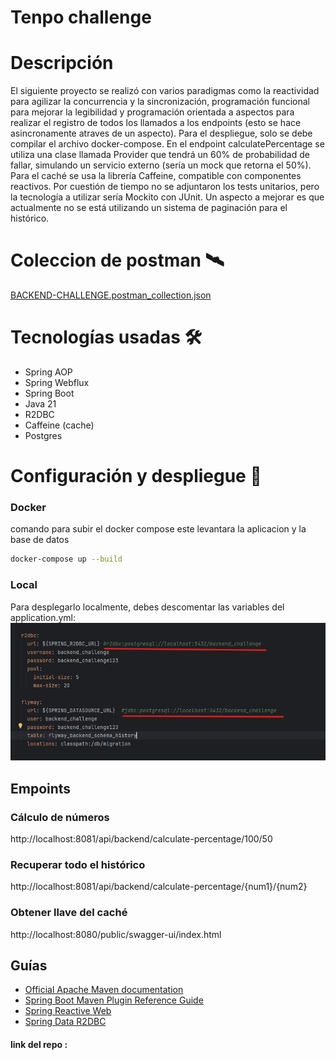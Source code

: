 # **Tenpo challenge**
# Descripción
El siguiente proyecto se realizó con varios paradigmas como la reactividad para agilizar la concurrencia y la sincronización,
programación funcional para mejorar la legibilidad y programación orientada a aspectos para realizar el registro de todos los llamados a los endpoints (esto se hace asincronamente atraves de un aspecto).
Para el despliegue, solo se debe compilar el archivo docker-compose.
En el endpoint calculatePercentage se utiliza una clase llamada Provider que tendrá un 60% de probabilidad de fallar, simulando un servicio externo (sería un mock que retorna el 50%).
Para el caché se usa la librería Caffeine, compatible con componentes reactivos.
Por cuestión de tiempo no se adjuntaron los tests unitarios, pero la tecnología a utilizar sería Mockito con JUnit.
Un aspecto a mejorar es que actualmente no se está utilizando un sistema de paginación para el histórico.

#  Coleccion de postman 🛰️
[BACKEND-CHALLENGE.postman_collection.json](BACKEND-CHALLENGE.postman_collection.json)

#  Tecnologías usadas 🛠️
* Spring AOP
* Spring Webflux
* Spring Boot
* Java 21 
* R2DBC
* Caffeine (cache)
* Postgres


#  Configuración y despliegue 🐋

### Docker
comando para subir el docker compose este levantara la aplicacion y la base de datos 

```sh
docker-compose up --build
```
### Local

Para desplegarlo localmente, debes descomentar las variables del application.yml:
![img_2.png](img_2.png)

## Empoints 

### Cálculo de números
http://localhost:8081/api/backend/calculate-percentage/100/50

### Recuperar todo el histórico
http://localhost:8081/api/backend/calculate-percentage/{num1}/{num2}

### Obtener llave del caché
http://localhost:8080/public/swagger-ui/index.html


## Guías

* [Official Apache Maven documentation](https://maven.apache.org/guides/index.html)
* [Spring Boot Maven Plugin Reference Guide](https://docs.spring.io/spring-boot/3.4.4/maven-plugin)
* [Spring Reactive Web](https://docs.spring.io/spring-boot/3.4.4/reference/web/reactive.html)
* [Spring Data R2DBC](https://docs.spring.io/spring-boot/3.4.4/reference/data/sql.html#data.sql.r2dbc)



#### link del repo : 